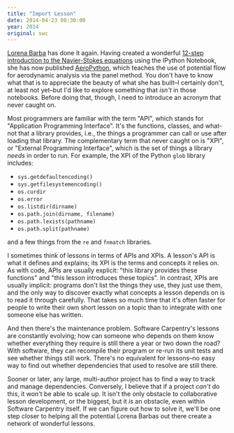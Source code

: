 ```yaml
---
title: "Import Lesson"
date: 2014-04-23 08:30:00
year: 2014
original: swc
---
```

<p>
  <a href="http://lorenabarba.com">Lorena Barba</a> has done it again.
  Having created a wonderful
  <a href="http://lorenabarba.com/blog/cfd-python-12-steps-to-navier-stokes/">12-step introduction to the Navier-Stokes equations</a>
  using the IPython Notebook,
  she has now published <a href="http://lorenabarba.com/blog/announcing-aeropython/">AeroPython</a>,
  which teaches the use of potential flow for aerodynamic analysis via the panel method.
  You don't have to know what that is
  to appreciate the beauty of what she has built–I certainly don't,
  at least not yet–but I'd like to explore something that
  <em>isn't</em> in those notebooks.
  Before doing that,
  though,
  I need to introduce an acronym that never caught on.
</p>
<p>
  Most programmers are familiar with the term "API",
  which stands for "Application Programming Interface".
  It's the functions, classes, and what-not that a library provides,
  i.e.,
  the things a programmer can call or use after loading that library.
  The complementary term that never caught on is "XPI",
  or "External Programming Interface",
  which is the set of things a library <em>needs</em> in order to run.
  For example,
  the XPI of the Python <code>glob</code> library includes:
</p>
<ul>
  <li><code>sys.getdefaultencoding()</code></li>
  <li><code>sys.getfilesystemencoding()</code></li>
  <li><code>os.curdir</code></li>
  <li><code>os.error</code></li>
  <li><code>os.listdir(dirname)</code></li>
  <li><code>os.path.join(dirname, filename)</code></li>
  <li><code>os.path.lexists(pathname)</code></li>
  <li><code>os.path.split(pathname)</code></li>
</ul>
<p>
  and a few things from the <code>re</code> and <code>fnmatch</code> libraries.
</p>
<p>
  I sometimes think of lessons in terms of APIs and XPIs.
  A lesson's API is what it defines and explains;
  its XPI is the terms and concepts it relies on.
  As with code,
  APIs are usually explicit:
  "this library provides these functions"
  and
  "this lesson introduces these topics".
  In contrast,
  XPIs are usually implicit:
  programs don't list the things they use,
  they just use them,
  and the only way to discover exactly what concepts a lesson depends on
  is to read it through carefully.
  That takes so much time
  that it's often faster for people to write their own short lesson on a topic
  than to integrate with one someone else has written.
</p>
<p>
  And then there's the maintenance problem.
  Software Carpentry's lessons are constantly evolving;
  how can someone who depends on them know whether
  everything they require is still there
  a year or two down the road?
  With software,
  they can recompile their program or re-run its unit tests
  and see whether things still work.
  There's no equivalent for lessons–no easy way to find out
  whether dependencies that used to resolve are still there.
</p>
<p>
  Sooner or later,
  any large, multi-author project has to find a way to track and manage dependencies.
  Conversely,
  I believe that if a project <em>can't</em> do this,
  it won't be able to scale up.
  It isn't the only obstacle to collaborative lesson development,
  or the biggest,
  but it <em>is</em> an obstacle,
  even within Software Carpentry itself.
  If we can figure out how to solve it,
  we'll be one step closer to helping all the potential Lorena Barbas out there
  create a network of wonderful lessons.
</p>
